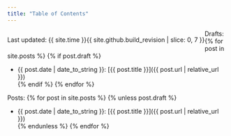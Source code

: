 ```yaml
---
title: "Table of Contents"
---
```

<p style="float:left">Last updated: {{ site.time }}<span style="float:right">{{ site.github.build_revision | slice: 0, 7 }}</span></p>

Drafts:
{% for post in site.posts %}
{% if post.draft %}
+ {{ post.date | date_to_string }}: [{{ post.title }}]({{ post.url | relative_url }})  
{% endif %}
{% endfor %}

Posts:
{% for post in site.posts %}
{% unless post.draft %}
+ {{ post.date | date_to_string }}: [{{ post.title }}]({{ post.url | relative_url }})  
{% endunless %}
{% endfor %}
